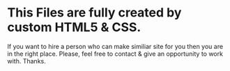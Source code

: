 # This Files are fully created by custom HTML5 & CSS.
If you want to hire a person who can make similiar site for you then you are in the right place.
Please, feel free to contact & give an opportunity to work with.
Thanks.
